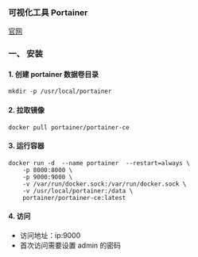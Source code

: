 ### 可视化工具 Portainer
[官网](https://www.portainer.io/)

### 一、 安装
#### 1. 创建 portainer 数据卷目录
```
mkdir -p /usr/local/portainer
```


#### 2. 拉取镜像
```
docker pull portainer/portainer-ce
```

#### 3. 运行容器
```
docker run -d  --name portainer  --restart=always \
    -p 8000:8000 \
    -p 9000:9000 \
    -v /var/run/docker.sock:/var/run/docker.sock \
    -v /usr/local/portainer:/data \
    portainer/portainer-ce:latest
```

#### 4. 访问
* 访问地址：ip:9000
* 首次访问需要设置 admin 的密码
